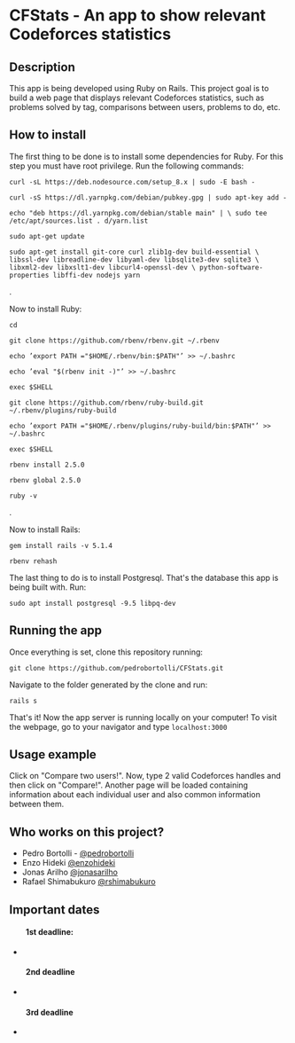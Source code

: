 # CFStats - An app to show relevant Codeforces statistics


## Description

This app is being developed using Ruby on Rails. This project goal is to build a web page that displays relevant Codeforces statistics, such as problems solved by tag, comparisons between users, problems to do, etc.


## How to install

The first thing to be done is to install some dependencies for Ruby. For this step you must have root privilege. Run the following commands:

``curl -sL https://deb.nodesource.com/setup_8.x | sudo -E bash -``

``curl -sS https://dl.yarnpkg.com/debian/pubkey.gpg | sudo apt-key add -``

``echo "deb https://dl.yarnpkg.com/debian/stable main" | \ sudo tee /etc/apt/sources.list . d/yarn.list``

``sudo apt-get update``

``sudo apt-get install git-core curl zlib1g-dev build-essential \ libssl-dev libreadline-dev libyaml-dev libsqlite3-dev sqlite3 \ libxml2-dev libxslt1-dev libcurl4-openssl-dev \ python-software-properties libffi-dev nodejs yarn``

.

Now to install Ruby:


``cd``

``git clone https://github.com/rbenv/rbenv.git ~/.rbenv``

``echo ’export PATH ="$HOME/.rbenv/bin:$PATH"’ >> ~/.bashrc``

``echo ’eval "$(rbenv init -)"’ >> ~/.bashrc``

``exec $SHELL``

``git clone https://github.com/rbenv/ruby-build.git ~/.rbenv/plugins/ruby-build``

``echo ’export PATH ="$HOME/.rbenv/plugins/ruby-build/bin:$PATH"’ >> ~/.bashrc``

``exec $SHELL``



``rbenv install 2.5.0``

``rbenv global 2.5.0``

``ruby -v``

.

Now to install Rails:

``gem install rails -v 5.1.4``

``rbenv rehash``


The last thing to do is to install Postgresql. That's the database this app is being built with. Run:

``sudo apt install postgresql -9.5 libpq-dev``


## Running the app

Once everything is set, clone this repository running:

``git clone https://github.com/pedrobortolli/CFStats.git``

Navigate to the folder generated by the clone and run:

``rails s``

That's it! Now the app server is running locally on your computer! To visit the webpage, go to your navigator and type ``localhost:3000``


## Usage example

Click on "Compare two users!". Now, type 2 valid Codeforces handles and then click on "Compare!". Another page will be loaded containing information about each individual user and also common information between them.


## Who works on this project?

* Pedro Bortolli - [@pedrobortolli](http://github.com/pedrobortolli)
* Enzo Hideki [@enzohideki](http://github.com/enzohideki)
* Jonas Arilho [@jonasarilho](http://github.com/jonasarilho)
* Rafael Shimabukuro [@rshimabukuro](http://github.com/rshimabukuro)


## Important dates

#### &nbsp;&nbsp;&nbsp;&nbsp;&nbsp;&nbsp;&nbsp;&nbsp; 1st deadline:
*
#### &nbsp;&nbsp;&nbsp;&nbsp;&nbsp;&nbsp;&nbsp;&nbsp; 2nd deadline
*
#### &nbsp;&nbsp;&nbsp;&nbsp;&nbsp;&nbsp;&nbsp;&nbsp; 3rd deadline
*
